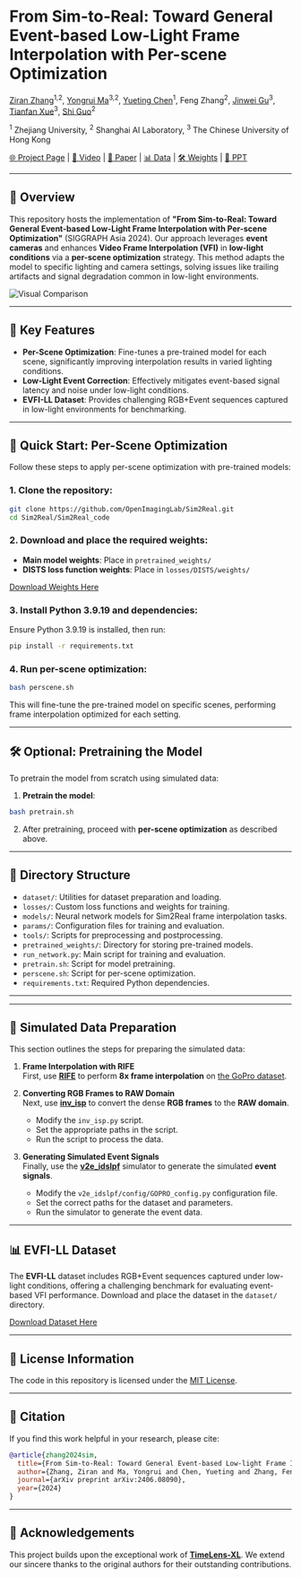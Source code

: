 
# From Sim-to-Real: Toward General Event-based Low-Light Frame Interpolation with Per-scene Optimization

[Ziran Zhang](https://naturezhanghn.github.io)<sup>1,2</sup>, 
[Yongrui Ma](https://scholar.google.com/citations?user=JwQLEocAAAAJ&hl=en)<sup>3,2</sup>, 
[Yueting Chen](https://scholar.google.com/citations?user=gS-0tfAAAAAJ&hl=en)<sup>1</sup>, 
Feng Zhang<sup>2</sup>, 
[Jinwei Gu](https://www.gujinwei.org)<sup>3</sup>, 
[Tianfan Xue](https://tianfan.info)<sup>3</sup>, 
[Shi Guo](https://guoshi28.github.io)<sup>2</sup>

<sup>1</sup> Zhejiang University, <sup>2</sup> Shanghai AI Laboratory, <sup>3</sup> The Chinese University of Hong Kong

[🌐 Project Page](https://openimaginglab.github.io/Sim2Real/) | [🎥 Video](https://www.youtube.com/watch?v=PiYEh_zcG88) | [📄 Paper](https://arxiv.org/pdf/2406.08090) | [📊 Data](https://opendatalab.com/ziranzhang/EVFI-LL) | [🛠️ Weights](https://drive.google.com/file/d/1KjFf3vgxhpS6-RnrYM5ctOUqXVEocvzo/view?usp=sharing) | [🔖 PPT](https://github.com/OpenImagingLab/Sim2Real/blob/main/PPT.pdf)

---

## 🔔 Overview

This repository hosts the implementation of **"From Sim-to-Real: Toward General Event-based Low-Light Frame Interpolation with Per-scene Optimization"** (SIGGRAPH Asia 2024). Our approach leverages **event cameras** and enhances **Video Frame Interpolation (VFI)** in **low-light conditions** via a **per-scene optimization** strategy. This method adapts the model to specific lighting and camera settings, solving issues like trailing artifacts and signal degradation common in low-light environments.

![Visual Comparison](Sim2Real_code/image.png)

---
## 🔑 Key Features

- **Per-Scene Optimization**: Fine-tunes a pre-trained model for each scene, significantly improving interpolation results in varied lighting conditions.
- **Low-Light Event Correction**: Effectively mitigates event-based signal latency and noise under low-light conditions.
- **EVFI-LL Dataset**: Provides challenging RGB+Event sequences captured in low-light environments for benchmarking.

---

## 🚀 Quick Start: Per-Scene Optimization

Follow these steps to apply per-scene optimization with pre-trained models:

### 1. Clone the repository:

```bash
git clone https://github.com/OpenImagingLab/Sim2Real.git
cd Sim2Real/Sim2Real_code
```

### 2. Download and place the required weights:

- **Main model weights**: Place in `pretrained_weights/`
- **DISTS loss function weights**: Place in `losses/DISTS/weights/`

[Download Weights Here](https://drive.google.com/file/d/1KjFf3vgxhpS6-RnrYM5ctOUqXVEocvzo/view?usp=sharing)

### 3. Install Python 3.9.19 and dependencies:

Ensure Python 3.9.19 is installed, then run:
```bash
pip install -r requirements.txt
```

### 4. Run per-scene optimization:

```bash
bash perscene.sh
```

This will fine-tune the pre-trained model on specific scenes, performing frame interpolation optimized for each setting.

---

## 🛠️ Optional: Pretraining the Model

To pretrain the model from scratch using simulated data:

1. **Pretrain the model**:

```bash
bash pretrain.sh
```

2. After pretraining, proceed with **per-scene optimization** as described above.

---

## 📂 Directory Structure

- `dataset/`: Utilities for dataset preparation and loading.
- `losses/`: Custom loss functions and weights for training.
- `models/`: Neural network models for Sim2Real frame interpolation tasks.
- `params/`: Configuration files for training and evaluation.
- `tools/`: Scripts for preprocessing and postprocessing.
- `pretrained_weights/`: Directory for storing pre-trained models.
- `run_network.py`: Main script for training and evaluation.
- `pretrain.sh`: Script for model pretraining.
- `perscene.sh`: Script for per-scene optimization.
- `requirements.txt`: Required Python dependencies.

---

---

## 📂 Simulated Data Preparation

This section outlines the steps for preparing the simulated data:

1. **Frame Interpolation with RIFE**  
   First, use [**RIFE**](https://github.com/hzwer/ECCV2022-RIFE) to perform **8x frame interpolation** on [the GoPro dataset](http://openaccess.thecvf.com/content_cvpr_2017/html/Nah_Deep_Multi-Scale_Convolutional_CVPR_2017_paper.html).

2. **Converting RGB Frames to RAW Domain**  
   Next, use [**inv_isp**](https://github.com/OpenImagingLab/Sim2Real/tree/main/inv_isp) to convert the dense **RGB frames** to the **RAW domain**.  
   - Modify the `inv_isp.py` script.  
   - Set the appropriate paths in the script.  
   - Run the script to process the data.

3. **Generating Simulated Event Signals**  
   Finally, use the [**v2e_idslpf**](https://github.com/OpenImagingLab/Sim2Real/tree/main/v2e_idslpf) simulator to generate the simulated **event signals**.  
   - Modify the `v2e_idslpf/config/GOPRO_config.py` configuration file.  
   - Set the correct paths for the dataset and parameters.  
   - Run the simulator to generate the event data.

---


## 📊 EVFI-LL Dataset

The **EVFI-LL** dataset includes RGB+Event sequences captured under low-light conditions, offering a challenging benchmark for evaluating event-based VFI performance. Download and place the dataset in the `dataset/` directory.

[Download Dataset Here](https://opendatalab.com/ziranzhang/EVFI-LL)

---

## 📜 License Information
The code in this repository is licensed under the [MIT License](LICENSE).

---

## 📝 Citation

If you find this work helpful in your research, please cite:

```bibtex
@article{zhang2024sim,
  title={From Sim-to-Real: Toward General Event-based Low-light Frame Interpolation with Per-scene Optimization},
  author={Zhang, Ziran and Ma, Yongrui and Chen, Yueting and Zhang, Feng and Gu, Jinwei and Xue, Tianfan and Guo, Shi},
  journal={arXiv preprint arXiv:2406.08090},
  year={2024}
}
```

---

## 🙏 Acknowledgements

This project builds upon the exceptional work of **[TimeLens-XL](https://github.com/OpenImagingLab/TimeLens-XL)**. We extend our sincere thanks to the original authors for their outstanding contributions.
